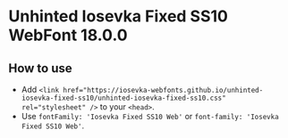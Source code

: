 # Unhinted Iosevka Fixed SS10 WebFont 18.0.0

## How to use

- Add `<link href="https://iosevka-webfonts.github.io/unhinted-iosevka-fixed-ss10/unhinted-iosevka-fixed-ss10.css" rel="stylesheet" />` to your `<head>`.
- Use `fontFamily: 'Iosevka Fixed SS10 Web'` or `font-family: 'Iosevka Fixed SS10 Web'`.
